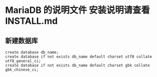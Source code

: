 # MariaDB 的说明文件 安装说明请查看INSTALL.md
##	新建数据库
	create database db_name;
	create database if not exists db_name default charset utf8 collate utf8_general_ci;	
	create database if not exists db_name default charset gbk collate gbk_chinese_ci;
	